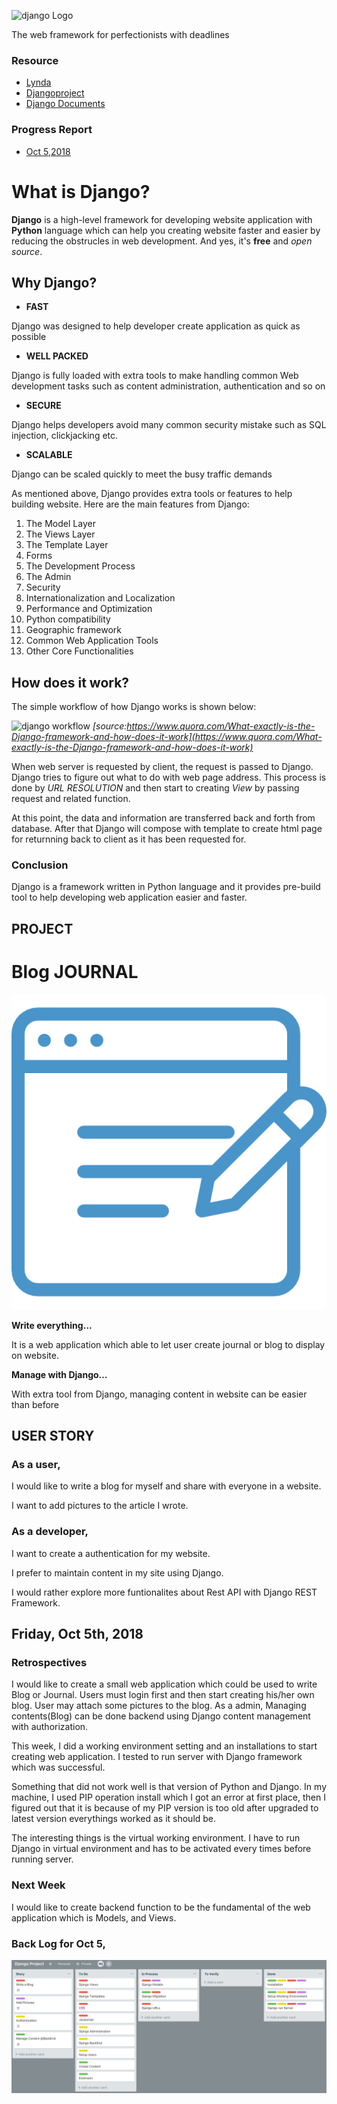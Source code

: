 ![django Logo](https://www.djangoproject.com/s/img/logos/django-logo-positive.svg)

The web framework for perfectionists with deadlines

### Resource
- [Lynda](https://www.lynda.com/Django-tutorials/Learning-Django/656811-2.html)
- [Djangoproject](https://www.djangoproject.com/start/)
- [Django Documents](https://docs.djangoproject.com/en/1.10/intro/overview/)

### Progress Report
- [Oct 5,2018](https://nthb.github.io/django/#friday-oct-5th-2018)

# What is Django?

**Django** is a high-level framework for developing website application with **Python** language which can help you creating website faster and easier by reducing the obstrucles in web development. And yes, it's **free** and *open source*.

## Why Django?
 - **FAST**

Django was designed to help developer create application as quick as possible

- **WELL PACKED**

Django is fully loaded with extra tools to make handling common Web development tasks such as content administration, authentication and so on

- **SECURE**

Django helps developers avoid many common security mistake such as SQL injection, clickjacking etc.

- **SCALABLE**

Django can be scaled quickly to meet the busy traffic demands


As mentioned above, Django provides extra tools or features to help building website. Here are the main features from Django:

1. The Model Layer
2. The Views Layer
3. The Template Layer 
4. Forms
5. The Development Process
6. The Admin
7. Security
8. Internationalization and Localization
9. Performance and Optimization
10. Python compatibility
11. Geographic framework
12. Common Web Application Tools
13. Other Core Functionalities

## How does it work?

The simple workflow of how Django works is shown below:

![django workflow](https://qph.fs.quoracdn.net/main-qimg-23768cfe8a5c4be3c6b6d26611b8d651.webp)
*[source:https://www.quora.com/What-exactly-is-the-Django-framework-and-how-does-it-work](https://www.quora.com/What-exactly-is-the-Django-framework-and-how-does-it-work)*

When web server is requested by client, the request is passed to Django. Django tries to figure out what to do with web page address. This process is done by _URL RESOLUTION_ and then start to creating _View_ by passing request and related function.

At this point, the data and information are transferred back and forth from database. After that Django will compose with template to create html page for returnning back to client as it has been requested for. 

### Conclusion
Django is a framework written in Python language and it provides pre-build tool to help developing web application easier and faster.


## PROJECT

# Blog JOURNAL

![project Logo](/images/project_logo.png)

__Write everything…__

It is a web application which able to let user create
journal or blog to display on website.


__Manage with Django…__

With extra tool from Django, managing content in
website can be easier than before

## USER STORY

### As a user,


I would like to write a blog for myself and share with everyone in a website.


I want to add pictures to the article I wrote.


### As a developer, 

I want to create a authentication for my website.


I prefer to maintain content in my site using Django.


I would rather explore more funtionalites about Rest API with Django REST Framework.


## Friday, Oct 5th, 2018


### Retrospectives

I would like to create a small web application which could be used to write Blog or Journal. Users must login first and then start creating his/her own blog. User may attach some pictures to the blog. As a admin, Managing contents(Blog) can be done backend using Django content management with authorization.

This week, I did a working environment setting and an installations to start creating web application. I tested to run server with Django framework which was successful. 

Something that did not work well is that version of Python and Django. In my machine, I used PIP operation install which I got an error at first place, then I figured out that it is because of my PIP version is too old after upgraded to latest version everythings worked as it should be.

The interesting things is the virtual working environment. I have to run Django in virtual environment and has to be activated every times before running server.

### Next Week

I would like to create backend function to be the fundamental of the web application which is Models, and Views.

### Back Log for Oct 5,
![BackLog Oct 5](https://github.com/NTHB/django/blob/master/images/Oct5_Backlog.png)
